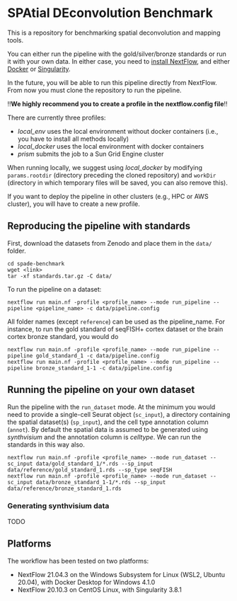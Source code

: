# SPAtial DEconvolution Benchmark
This is a repository for benchmarking spatial deconvolution and mapping tools.

You can either run the pipeline with the gold/silver/bronze standards or run it with your own data. In either case, you need to [install NextFlow](https://www.nextflow.io/docs/latest/getstarted.html), and either [Docker](https://docs.docker.com/get-docker/) or [Singularity](https://sylabs.io/guides/3.0/user-guide/installation.html).

In the future, you will be able to run this pipeline directly from NextFlow. From now you must clone the repository to run the pipeline.

‼**We highly recommend you to create a profile in the nextflow.config file**‼

There are currently three profiles: 
- *local_env* uses the local environment without docker containers (i.e., you have to install all methods locally)
- *local_docker* uses the local environment with docker containers
- *prism* submits the job to a Sun Grid Engine cluster

When running locally, we suggest using *local_docker* by modifying `params.rootdir` (directory preceding the cloned repository) and `workDir` (directory in which temporary files will be saved, you can also remove this).

If you want to deploy the pipeline in other clusters (e.g., HPC or AWS cluster), you will have to create a new profile.

## Reproducing the pipeline with standards
First, download the datasets from Zenodo and place them in the `data/` folder.
```
cd spade-benchmark
wget <link>
tar -xf standards.tar.gz -C data/
```
To run the pipeline on a dataset:
```
nextflow run main.nf -profile <profile_name> --mode run_pipeline --pipeline <pipeline_name> -c data/pipeline.config
```
All folder names (except `reference`) can be used as the pipeline_name. For instance, to run the gold standard of seqFISH+ cortex dataset or the brain cortex bronze standard, you would do
```
nextflow run main.nf -profile <profile_name> --mode run_pipeline --pipeline gold_standard_1 -c data/pipeline.config
nextflow run main.nf -profile <profile_name> --mode run_pipeline --pipeline bronze_standard_1-1 -c data/pipeline.config
```

## Running the pipeline on your own dataset
Run the pipeline with the `run_dataset` mode. At the minimum you would need to provide a single-cell Seurat object (`sc_input`), a directory containing the spatial dataset(s) (`sp_input`), and the cell type annotation column (`annot`). By default the spatial data is assumed to be generated using *synthvisium* and the annotation column is *celltype*. We can run the standards in this way also.

```
nextflow run main.nf -profile <profile_name> --mode run_dataset --sc_input data/gold_standard_1/*.rds --sp_input data/reference/gold_standard_1.rds --sp_type seqFISH
nextflow run main.nf -profile <profile_name> --mode run_dataset --sc_input data/bronze_standard_1-1/*.rds --sp_input data/reference/bronze_standard_1.rds
```

### Generating synthvisium data
TODO


## Platforms
The workflow has been tested on two platforms:
- NextFlow 21.04.3 on the Windows Subsystem for Linux (WSL2, Ubuntu 20.04), with Docker Desktop for Windows 4.1.0
- NextFlow 20.10.3 on CentOS Linux, with Singularity 3.8.1
